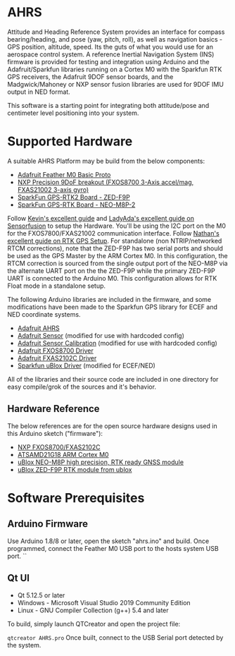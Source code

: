 # AHRS
Attitude and Heading Reference System provides an interface for compass bearing/heading, and pose (yaw, pitch, roll), as well as navigation basics - GPS position, altitude, speed. Its the guts of what you would use for an aerospace control system. A reference Inertial Navigation System (INS) firmware is provided for testing and integration using Arduino and the Adafruit/Sparkfun libraries running on a Cortex M0 with the Sparkfun RTK GPS receivers, the Adafruit 9DOF sensor boards, and the Madgwick/Mahoney or NXP sensor fusion libraries are used for 9DOF IMU output in NED format. 

This software is a starting point for integrating both attitude/pose and centimeter level positioning into your system.


# Supported Hardware

A suitable AHRS Platform may be build from the below components:
- [Adafruit Feather M0 Basic Proto ](https://www.adafruit.com/product/2772)
- [NXP Precision 9DoF breakout (FXOS8700 3-Axis accel/mag, FXAS21002 3-axis gyro)](https://www.adafruit.com/product/3463)
- [SparkFun GPS-RTK2 Board - ZED-F9P ](https://www.sparkfun.com/products/15136)
- [SparkFun GPS-RTK Board - NEO-M8P-2 ](https://www.sparkfun.com/products/15005)


Follow [Kevin's excellent guide](https://learn.adafruit.com/nxp-precision-9dof-breakout) and [LadyAda's excellent guide on Sensorfusion](https://learn.adafruit.com/how-to-fuse-motion-sensor-data-into-ahrs-orientation-euler-quaternions) to setup the Hardware. You'll be using the I2C port on the M0 for the FXOS7800/FXAS21002 communication interface. Follow [Nathan's excellent guide on RTK GPS Setup](https://learn.sparkfun.com/tutorials/gps-rtk-hookup-guide). For standalone (non NTRIP/networked RTCM corrections), note that the ZED-F9P has two serial ports and should be used as the GPS Master by the ARM Cortex M0. In this configuration, the RTCM correction is sourced from the single output port of the NEO-M8P via the alternate UART port on the the ZED-F9P while the primary ZED-F9P UART is connected to the Arduino M0. This configuration allows for RTK Float mode in a standalone setup.

The following Arduino libraries are included in the firmware, and some modifications have been made to the Sparkfun GPS library for ECEF and NED coordinate systems.


- [Adafruit AHRS](https://github.com/adafruit/Adafruit_AHRS)
- [Adafruit Sensor](https://github.com/adafruit/Adafruit_Sensor) (modified for use with hardcoded config)
- [Adafruit Sensor Calibration](https://github.com/adafruit/Adafruit_Sensor_Calibration) (modified for use with hardcoded config)
- [Adafruit FXOS8700 Driver](https://github.com/adafruit/Adafruit_FXOS8700)
- [Adafruit FXAS2102C Driver](https://github.com/adafruit/Adafruit_FXAS21002C)
- [Sparkfun uBlox Driver](https://github.com/sparkfun/SparkFun_Ublox_Arduino_Library) (modified for ECEF/NED)

All of the libraries and their source code are included in one directory for easy compile/grok of the sources
and it's behavior.

## Hardware Reference

The below references are for the open source hardware designs used in this Arduino sketch ("firmware"):

- [NXP FXOS8700/FXAS2102C](https://github.com/adafruit/Adafruit-FXOS8700-FXAS21002-9-DoF-Breakout-PCB)
- [ATSAMD21G18 ARM Cortex M0](https://github.com/adafruit/Adafruit-Feather-M0-Basic-Proto-PCB)
- [uBlox NEO-M8P high precision, RTK ready GNSS module](https://github.com/sparkfun/Qwiic_GPS-RTK)
- [uBlox ZED-F9P RTK module from ublox](https://github.com/sparkfun/Qwiic_GPS-RTK2)





# Software Prerequisites


## Arduino Firmware

Use Arduino 1.8/8 or later, open the sketch "ahrs.ino" and build. Once programmed, connect the Feather M0 USB port to the hosts system USB port. 
``
## Qt UI
- Qt 5.12.5 or later 
- Windows - Microsoft Visual Studio 2019 Community Edition
- Linux - GNU Compiler Collection (g++) 5.4 and later

To build, simply launch QTCreator and open the project file:

``
qtcreator AHRS.pro
``
Once built, connect to the USB Serial port detected by the system.



